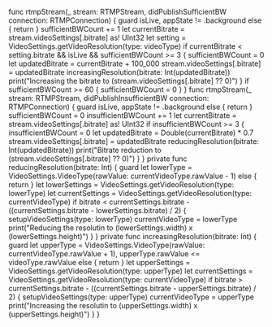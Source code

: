 func rtmpStream(_ stream: RTMPStream, didPublishSufficientBW connection: RTMPConnection) {
 guard isLive, appState != .background
 else { return }
 sufficientBWCount += 1
 let currentBitrate = stream.videoSettings[.bitrate] as! UInt32
 let setting = VideoSettings.getVideoResolution(type: videoType)
 if currentBitrate < setting.bitrate && isLive && sufficientBWCount >= 3 {
 sufficientBWCount = 0
 let updatedBitrate = currentBitrate + 100_000
 stream.videoSettings[.bitrate] = updatedBitrate
 increasingResolution(bitrate: Int(updatedBitrate))
 print("Increasing the bitrate to \(stream.videoSettings[.bitrate] ?? 0)")
 }
 if sufficientBWCount >= 60 {
 sufficientBWCount = 0
 }
 }
 func rtmpStream(_ stream: RTMPStream, didPublishInsufficientBW connection: RTMPConnection) {
 guard isLive, appState != .background
 else { return }
 sufficientBWCount = 0
 insufficientBWCount += 1
 let currentBitrate = stream.videoSettings[.bitrate] as! UInt32
 if insufficientBWCount >= 3 {
 insufficientBWCount = 0
 let updatedBitrate = Double(currentBitrate) * 0.7
 stream.videoSettings[.bitrate] = updatedBitrate
 reducingResolution(bitrate: Int(updatedBitrate))
 print("Bitrate reduction to \(stream.videoSettings[.bitrate] ?? 0)")
 }
 }
 private func reducingResolution(bitrate: Int) {
 guard let lowerType = VideoSettings.VideoType(rawValue: currentVideoType.rawValue - 1)
 else { return }
 let lowerSettings = VideoSettings.getVideoResolution(type: lowerType)
 let currentSettings = VideoSettings.getVideoResolution(type: currentVideoType)
 if bitrate < currentSettings.bitrate - ((currentSettings.bitrate - lowerSettings.bitrate) / 2) {
 setupVideoSettings(type: lowerType)
 currentVideoType = lowerType
 print("Reducing the resolutin to \(lowerSettings.width) x \(lowerSettings.height)")
 }
 }
 private func increasingResolution(bitrate: Int) {
 guard let upperType = VideoSettings.VideoType(rawValue: currentVideoType.rawValue + 1),
 upperType.rawValue <= videoType.rawValue
 else { return }
 let upperSettings = VideoSettings.getVideoResolution(type: upperType)
 let currentSettings = VideoSettings.getVideoResolution(type: currentVideoType)
 if bitrate > currentSettings.bitrate - ((currentSettings.bitrate - upperSettings.bitrate) / 2) {
 setupVideoSettings(type: upperType)
 currentVideoType = upperType
 print("Increasing the resolutin to \(upperSettings.width) x \(upperSettings.height)")
 }
 }